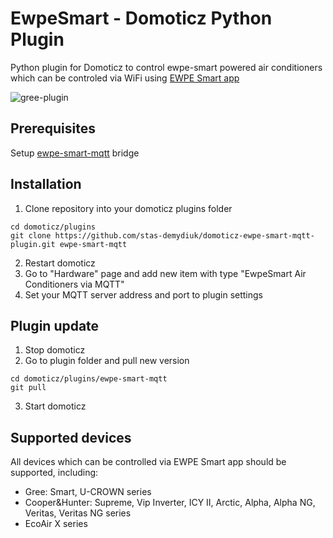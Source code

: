 # EwpeSmart - Domoticz Python Plugin
Python plugin for Domoticz to control ewpe-smart powered air conditioners which can be controled via WiFi using [EWPE Smart app](https://play.google.com/store/apps/details?id=com.gree.ewpesmart)

![gree-plugin](https://user-images.githubusercontent.com/2734836/49314936-aeffd700-f4f4-11e8-96a7-11310dac543c.PNG)

## Prerequisites

Setup [ewpe-smart-mqtt](https://github.com/stas-demydiuk/ewpe-smart-mqtt) bridge

## Installation

1. Clone repository into your domoticz plugins folder
```
cd domoticz/plugins
git clone https://github.com/stas-demydiuk/domoticz-ewpe-smart-mqtt-plugin.git ewpe-smart-mqtt
```
2. Restart domoticz
3. Go to "Hardware" page and add new item with type "EwpeSmart Air Conditioners via MQTT"
4. Set your MQTT server address and port to plugin settings

## Plugin update

1. Stop domoticz
2. Go to plugin folder and pull new version
```
cd domoticz/plugins/ewpe-smart-mqtt
git pull
```
3. Start domoticz

## Supported devices
All devices which can be controlled via EWPE Smart app should be supported, including:

- Gree: Smart, U-CROWN series
- Cooper&Hunter: Supreme, Vip Inverter, ICY II, Arctic, Alpha, Alpha NG, Veritas, Veritas NG series
- EcoAir X series

